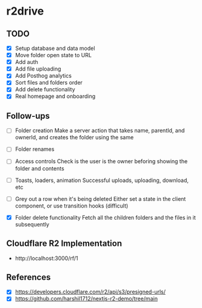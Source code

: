 # r2drive

## TODO

- [x] Setup database and data model
- [x] Move folder open state to URL
- [x] Add auth
- [x] Add file uploading
- [x] Add Posthog analytics
- [x] Sort files and folders order
- [x] Add delete functionality
- [x] Real homepage and onboarding

## Follow-ups

- [ ] Folder creation
Make a server action that takes name, parentId, and ownerId, and creates the folder using the same

- [ ] Folder renames

- [ ] Access controls
Check is the user is the owner beforing showing the folder and contents

- [ ] Toasts, loaders, animation
Successful uploads, uploading, download, etc

- [ ] Grey out a row when it's being deleted
Either set a state in the client component, or use transition hooks (difficult)

- [x] Folder delete functionality
Fetch all the children folders and the files in it subsequently 

## Cloudflare R2 Implementation
 - http://localhost:3000/rf/1

## References

- [x] https://developers.cloudflare.com/r2/api/s3/presigned-urls/
- [x] https://github.com/harshil1712/nextjs-r2-demo/tree/main
